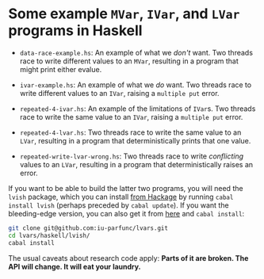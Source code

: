 # Some example `MVar`, `IVar`, and `LVar` programs in Haskell

  * `data-race-example.hs`: An example of what we _don't_ want.  Two
    threads race to write different values to an `MVar`, resulting in
    a program that might print either evalue.
	
  * `ivar-example.hs`: An example of what we _do_ want.  Two threads
    race to write different values to an `IVar`, raising a `multiple
    put` error.
	
  * `repeated-4-ivar.hs`: An example of the limitations of `IVar`s.
    Two threads race to write the same value to an `IVar`, raising a
    `multiple put` error.
	
  * `repeated-4-lvar.hs`: Two threads race to write the same value to
     an `LVar`, resulting in a program that deterministically prints
     that one value.
	 
  * `repeated-write-lvar-wrong.hs`: Two threads race to write
     _conflicting_ values to an `LVar`, resulting in a program that
     deterministically raises an error.
	 
If you want to be able to build the latter two programs, you will need
the `lvish` package, which you can install
[from Hackage](http://hackage.haskell.org/package/lvish) by running
`cabal install lvish` (perhaps preceded by `cabal update`).  If you
want the bleeding-edge version, you can also get it from
[here](https://github.com/iu-parfunc/lvars/tree/master/haskell/lvish)
and `cabal install`:

``` bash
git clone git@github.com:iu-parfunc/lvars.git
cd lvars/haskell/lvish/
cabal install
```

The usual caveats about research code apply: **Parts of it are broken.
The API will change.  It will eat your laundry.**

